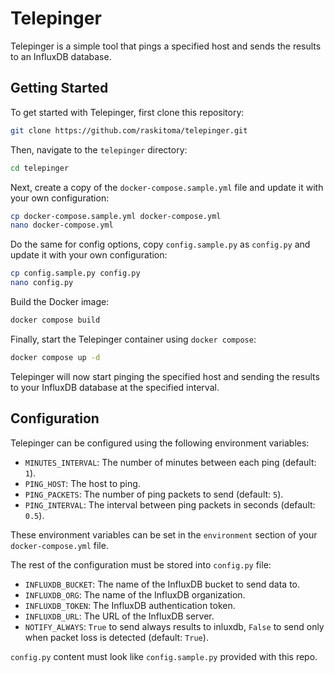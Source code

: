 # Telepinger

Telepinger is a simple tool that pings a specified host and sends the results to an InfluxDB database.

## Getting Started

To get started with Telepinger, first clone this repository:

```bash
git clone https://github.com/raskitoma/telepinger.git
```

Then, navigate to the `telepinger` directory:

```bash
cd telepinger 
```

Next, create a copy of the `docker-compose.sample.yml` file and update it with your own configuration:

```bash
cp docker-compose.sample.yml docker-compose.yml
nano docker-compose.yml
```

Do the same for config options, copy `config.sample.py` as `config.py`  and update it with your own configuration:

```bash
cp config.sample.py config.py
nano config.py
```

Build the Docker image:

```bash
docker compose build
```

Finally, start the Telepinger container using `docker compose`:

```bash
docker compose up -d
```

Telepinger will now start pinging the specified host and sending the results to your InfluxDB database at the specified interval.

## Configuration

Telepinger can be configured using the following environment variables:

- `MINUTES_INTERVAL`: The number of minutes between each ping (default: `1`).
- `PING_HOST`: The host to ping.
- `PING_PACKETS`: The number of ping packets to send (default: `5`).
- `PING_INTERVAL`: The interval between ping packets in seconds (default: `0.5`).

These environment variables can be set in the `environment` section of your `docker-compose.yml` file.

The rest of the configuration must be stored into `config.py` file:

- `INFLUXDB_BUCKET`: The name of the InfluxDB bucket to send data to.
- `INFLUXDB_ORG`: The name of the InfluxDB organization.
- `INFLUXDB_TOKEN`: The InfluxDB authentication token.
- `INFLUXDB_URL`: The URL of the InfluxDB server.
- `NOTIFY_ALWAYS`: `True` to send always results to inluxdb, `False` to send only when packet loss is detected (default: `True`).

`config.py` content must look like `config.sample.py` provided with this repo.
